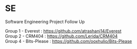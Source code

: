 # SE
Software Engineering Project Follow Up

Group 1 - Everest : https://github.com/atrashani14/Everest <br />
Group 2 - CRM404 : https://github.com/Lerida/CRM404 <br />
Group 4 - Bits-Please : https://github.com/ooxhulio/Bits-Please <br />
